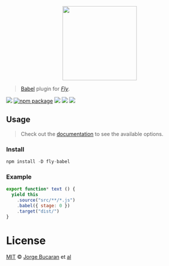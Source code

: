 <div align="center">
  <a href="http://github.com/flyjs/fly">
    <img width=200px  src="https://cloud.githubusercontent.com/assets/8317250/8733685/0be81080-2c40-11e5-98d2-c634f076ccd7.png">
  </a>
</div>

> [Babel](babeljs.io) plugin for _[Fly][fly]_.

[![][fly-badge]][fly]
[![npm package][npm-ver-link]][releases]
[![][dl-badge]][npm-pkg-link]
[![][travis-badge]][travis-link]
[![][mit-badge]][mit]

## Usage
> Check out the [documentation](https://babeljs.io/docs/usage/options/) to see the available options.

### Install

```a
npm install -D fly-babel
```

### Example

```js
export function* text () {
  yield this
    .source("src/**/*.js")
    .babel({ stage: 0 })
    .target("dist/")
}
```

# License

[MIT][mit] © [Jorge Bucaran][author] et [al][contributors]


[mit]:          http://opensource.org/licenses/MIT
[author]:       http://about.bucaran.me
[contributors]: https://github.com/bucaran/fly-babel/graphs/contributors
[releases]:     https://github.com/bucaran/fly-babel/releases
[fly]:          https://www.github.com/flyjs/fly
[fly-badge]:    https://img.shields.io/badge/fly-JS-05B3E1.svg?style=flat-square
[mit-badge]:    https://img.shields.io/badge/license-MIT-444444.svg?style=flat-square
[npm-pkg-link]: https://www.npmjs.org/package/fly-babel
[npm-ver-link]: https://img.shields.io/npm/v/fly-babel.svg?style=flat-square
[dl-badge]:     http://img.shields.io/npm/dm/fly-babel.svg?style=flat-square
[travis-link]:  https://travis-ci.org/bucaran/fly-babel
[travis-badge]: http://img.shields.io/travis/bucaran/fly-babel.svg?style=flat-square
